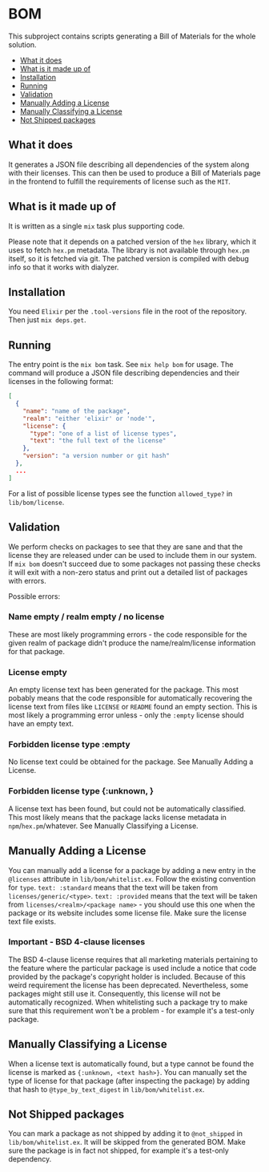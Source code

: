 # BOM

This subproject contains scripts generating a Bill of Materials for the whole solution.

- [What it does](#what-it-does)
- [What is it made up of](#what-is-it-made-up-of)
- [Installation](#installation)
- [Running](#running)
- [Validation](#validation)
- [Manually Adding a License](#manually-adding-a-license)
- [Manually Classifying a License](#manually-classifying-a-license)
- [Not Shipped packages](#not-shipped-packages)

## What it does

It generates a JSON file describing all dependencies of the system along with their licenses. This can then be
used to produce a Bill of Materials page in the frontend to fulfill the requirements of license such as the
`MIT`.

## What is it made up of

It is written as a single `mix` task plus supporting code.

Please note that it depends on a patched version of the `hex` library, which it uses to fetch `hex.pm`
metadata. The library is not available through `hex.pm` itself, so it is fetched via git. The patched version
is compiled with debug info so that it works with dialyzer.

## Installation

You need `Elixir` per the `.tool-versions` file in the root of the repository. Then just `mix deps.get`.

## Running

The entry point is the `mix bom` task. See `mix help bom` for usage. The command will produce a JSON file
describing dependencies and their licenses in the following format:

```json
[
  {
    "name": "name of the package",
    "realm": "either 'elixir' or 'node'",
    "license": {
      "type": "one of a list of license types",
      "text": "the full text of the license"
    },
    "version": "a version number or git hash"
  },
  ...
]
```

For a list of possible license types see the function `allowed_type?` in `lib/bom/license`.

## Validation

We perform checks on packages to see that they are sane and that the license they are released under can be
used to include them in our system. If `mix bom` doesn't succeed due to some packages not passing these checks
it will exit with a non-zero status and print out a detailed list of packages with errors.

Possible errors:

### Name empty / realm empty / no license

These are most likely programming errors - the code responsible for the given realm of package didn't produce
the name/realm/license information for that package.

### License empty

An empty license text has been generated for the package. This most pobably means that the code responsible
for automatically recovering the license text from files like `LICENSE` or `README` found an empty section.
This is most likely a programming error unless - only the `:empty` license should have an empty text.

### Forbidden license type :empty

No license text could be obtained for the package. See Manually Adding a License.

### Forbidden license type {:unknown, <hash>}

A license text has been found, but could not be automatically classified. This most likely means that the
package lacks license metadata in `npm`/`hex.pm`/whatever. See Manually Classifying a License.

## Manually Adding a License

You can manually add a license for a package by adding a new entry in the `@licenses` attribute in
`lib/bom/whitelist.ex`. Follow the existing convention for `type`. `text: :standard` means that the text will
be taken from `licenses/generic/<type>`. `text: :provided` means that the text will be taken from
`licenses/<realm>/<package name>` - you should use this one when the package or its website includes some
license file. Make sure the license text file exists.

### Important - BSD 4-clause licenses

The BSD 4-clause license requires that all marketing materials pertaining to the feature where the particular
package is used include a notice that code provided by the package's copyright holder is included. Because of
this weird requirement the license has been deprecated. Nevertheless, some packages might still use it.
Consequently, this license will not be automatically recognized.  When whitelisting such a package try to make
sure that this requirement won't be a problem - for example it's a test-only package.

## Manually Classifying a License

When a license text is automatically found, but a type cannot be found the license is marked as `{:unknown,
<text hash>}`. You can manually set the type of license for that package (after inspecting the package) by
adding that hash to `@type_by_text_digest` in `lib/bom/whitelist.ex`.

## Not Shipped packages

You can mark a package as not shipped by adding it to `@not_shipped` in `lib/bom/whitelist.ex`. It will be
skipped from the generated BOM. Make sure the package is in fact not shipped, for example it's a test-only
dependency.
